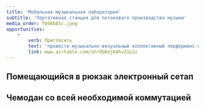 ```yaml
---
title: 'Мобильная музыкальная лаборатория'
subtitle: 'Портативная станция для потокового производства музыки'
media_order: f698b85c.jpeg
opportunities:
    -
        verb: Пригласить
        text: 'провести музыкально-визуальный коллективный перформанс на вашей площадке'
        link: www.airtable.com/shrOGKejKAhvZuLSz
---
```


## Помещающийся в рюкзак электронный сетап

## Чемодан со всей необходимой коммутацией
